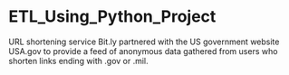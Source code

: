 # ETL_Using_Python_Project
URL shortening service Bit.ly partnered with the US government website USA.gov to provide a feed of anonymous data gathered from users who shorten links ending with .gov or .mil.
